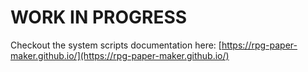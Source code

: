 # WORK IN PROGRESS

Checkout the system scripts documentation here: [https://rpg-paper-maker.github.io/](https://rpg-paper-maker.github.io/)


